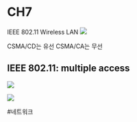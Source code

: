 # CH7
IEEE 802.11 Wireless LAN
![](CH7/4CCA13A8-B61F-4073-BD0D-39B775029F90.png)

CSMA/CD는 유선
CSMA/CA는 무선



## IEEE 802.11: multiple access
![](CH7/326495A3-33CE-42C8-BA34-11907A87261B.png)


![](CH7/8AD07288-DDF7-42E4-A2C2-F465B70BA36D.png)





#네트워크